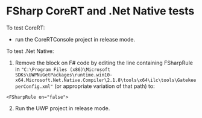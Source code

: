 # FSharp CoreRT and .Net Native tests

To test CoreRT:
- run the CoreRTConsole project in release mode.

 
To test .Net Native:

1. Remove the block on F# code by editing the line containing FSharpRule in `"C:\Program Files (x86)\Microsoft SDKs\UWPNuGetPackages\runtime.win10-x64.Microsoft.Net.Native.Compiler\2.1.8\tools\x64\ilc\tools\GatekeeperConfig.xml"` (or appropriate variation of that path) to:

```
<FSharpRule on="false">
```

2. Run the UWP project in release mode.

